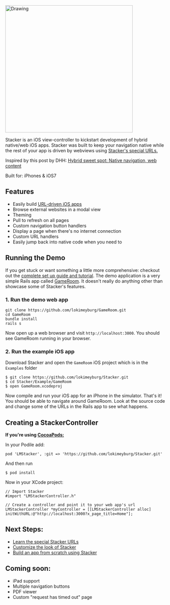 <img src="http://f.cl.ly/items/0z2m1E2N1B2J2A0S3147/stacker.png" alt="Drawing" width='400px'/>

Stacker is an iOS view-controller to kickstart development of hybrid native/web iOS apps. Stacker was built to keep your navigation native while the rest of your app is driven by webviews using [Stacker's special URLs.](https://github.com/lokimeyburg/Stacker/wiki/Stacker-URL-Structure)

Inspired by this post by DHH: [Hybrid sweet spot: Native navigation, web content](http://signalvnoise.com/posts/3743-hybrid-sweet-spot-native-navigation-web-content)

Built for: iPhones & iOS7

## Features

- Easily build [URL-driven iOS apps](https://github.com/lokimeyburg/Stacker/wiki/Stacker-URL-Structure)
- Browse external websites in a modal view
- Theming
- Pull to refresh on all pages
- Custom navigation button handlers
- Display a page when there's no internet connection
- Custom URL handlers
- Easily jump back into native code when you need to

## Running the Demo

If you get stuck or want something a little more comprehensive: checkout out the [complete set up guide and tutorial](#). The demo application is a very simple Rails app called [GameRoom](https://github.com/lokimeyburg/GameRoom). It doesn't really do anything other than showcase some of Stacker's features.

### 1. Run the demo web app

```
git clone https://github.com/lokimeyburg/GameRoom.git
cd GameRoom
bundle install
rails s
```

Now open up a web browser and visit `http://localhost:3000`. You should see GameRoom running in your browser.
 
### 2. Run the example iOS app

Download Stacker and open the `GameRoom` iOS project which is in the `Examples` folder 

```
$ git clone https://github.com/lokimeyburg/Stacker.git
$ cd Stacker/Example/GameRoom
$ open GameRoom.xcodeproj
```

Now compile and run your iOS app for an iPhone in the simulator. That's it! You should be able to navigate around GameRoom. Look at the source code and change some of the URLs in the Rails app to see what happens.

## Creating a StackerController

**If you're using [CocoaPods:](http://cocoapods.org)**

In your Podile add:
```
pod 'LMStacker', :git => 'https://github.com/lokimeyburg/Stacker.git'
```
And then run
```
$ pod install
```

Now in your XCode project:

```
// Import Stacker
#import "LMStackerController.h"

// Create a controller and point it to your web app's url
LMStackerController *myController = [[LMStackerController alloc] initWithURL:@"http://localhost:3000?x_page_title=Home"];
```

## Next Steps:

* [Learn the special Stacker URLs](https://github.com/lokimeyburg/Stacker/wiki/Stacker-URL-Structure)
* [Customize the look of Stacker](#)
* [Build an app from scratch using Stacker](#)

## Coming soon:

* iPad support
* Multiple navigation buttons
* PDF viewer
* Custom "request has timed out" page
